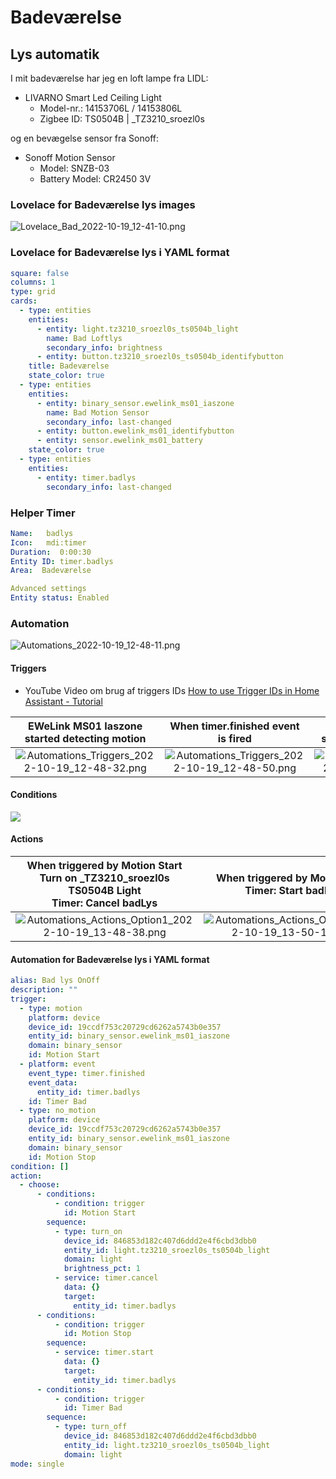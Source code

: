 # Badeværelse

## Lys automatik

I mit badeværelse har jeg en loft lampe fra LIDL:

* LIVARNO Smart Led Ceiling Light
  * Model-nr.: 14153706L / 14153806L
  * Zigbee ID: TS0504B | _TZ3210_sroezl0s

og en bevægelse sensor fra Sonoff:

* Sonoff Motion Sensor
  * Model: SNZB-03
  * Battery Model: CR2450 3V

### Lovelace for Badeværelse lys images

![Lovelace_Bad_2022-10-19_12-41-10.png](./Images/Lovelace_Bad_2022-10-19_12-41-10.png)

### Lovelace for Badeværelse lys i YAML format

```yaml
square: false
columns: 1
type: grid
cards:
  - type: entities
    entities:
      - entity: light.tz3210_sroezl0s_ts0504b_light
        name: Bad Loftlys
        secondary_info: brightness
      - entity: button.tz3210_sroezl0s_ts0504b_identifybutton
    title: Badeværelse
    state_color: true
  - type: entities
    entities:
      - entity: binary_sensor.ewelink_ms01_iaszone
        name: Bad Motion Sensor
        secondary_info: last-changed
      - entity: button.ewelink_ms01_identifybutton
      - entity: sensor.ewelink_ms01_battery
    state_color: true
  - type: entities
    entities:
      - entity: timer.badlys
        secondary_info: last-changed
```

### Helper Timer

```yaml
Name:   badlys
Icon:   mdi:timer
Duration:  0:00:30
Entity ID: timer.badlys
Area:  Badeværelse

Advanced settings
Entity status: Enabled
```

### Automation

![Automations_2022-10-19_12-48-11.png](./Images/Automations_2022-10-19_12-48-11.png)

#### Triggers

* YouTube Video om brug af triggers IDs [How to use Trigger IDs in Home Assistant - Tutorial](https://www.youtube.com/watch?v=fE_MYcXYwMI&t=4s)

| EWeLink MS01 Iaszone started detecting motion |  When timer.finished event is fired | EWeLink MS01 Iaszone stopped detecting motion |
|:---: |:---: |:---: |
| ![Automations_Triggers_2022-10-19_12-48-32.png](./Images/Automations_Triggers_2022-10-19_12-48-32.png) | ![Automations_Triggers_2022-10-19_12-48-50.png](./Images/Automations_Triggers_2022-10-19_12-48-50.png) | ![Automations_Triggers_2022-10-19_12-49-01.png](./Images/Automations_Triggers_2022-10-19_12-49-01.png) |

#### Conditions

![](./Images/Automations_Conditions_2022-10-19_15-22-30.png)

#### Actions

|When triggered by Motion Start <br> Turn on _TZ3210_sroezl0s TS0504B Light <br> Timer: Cancel badLys| When triggered by Motion Stop <br> Timer: Start badLys|When triggered by Timer Bad <br> Turn off _TZ3210_sroezl0s TS0504B Light|
|:---: |:---: |:---: |
| ![Automations_Actions_Option1_2022-10-19_13-48-38.png](./Images/Automations_Actions_Option1_2022-10-19_13-48-38.png) | ![Automations_Actions_Option2_2022-10-19_13-50-16.png](./Images/Automations_Actions_Option2_2022-10-19_13-50-16.png) | ![Automations_Actions_Option3_2022-10-19_13-52-07.png](./Images/Automations_Actions_Option3_2022-10-19_13-52-07.png) |

#### Automation for Badeværelse lys i YAML format

```yaml
alias: Bad lys OnOff
description: ""
trigger:
  - type: motion
    platform: device
    device_id: 19ccdf753c20729cd6262a5743b0e357
    entity_id: binary_sensor.ewelink_ms01_iaszone
    domain: binary_sensor
    id: Motion Start
  - platform: event
    event_type: timer.finished
    event_data:
      entity_id: timer.badlys
    id: Timer Bad
  - type: no_motion
    platform: device
    device_id: 19ccdf753c20729cd6262a5743b0e357
    entity_id: binary_sensor.ewelink_ms01_iaszone
    domain: binary_sensor
    id: Motion Stop
condition: []
action:
  - choose:
      - conditions:
          - condition: trigger
            id: Motion Start
        sequence:
          - type: turn_on
            device_id: 846853d182c407d6ddd2e4f6cbd3dbb0
            entity_id: light.tz3210_sroezl0s_ts0504b_light
            domain: light
            brightness_pct: 1
          - service: timer.cancel
            data: {}
            target:
              entity_id: timer.badlys
      - conditions:
          - condition: trigger
            id: Motion Stop
        sequence:
          - service: timer.start
            data: {}
            target:
              entity_id: timer.badlys
      - conditions:
          - condition: trigger
            id: Timer Bad
        sequence:
          - type: turn_off
            device_id: 846853d182c407d6ddd2e4f6cbd3dbb0
            entity_id: light.tz3210_sroezl0s_ts0504b_light
            domain: light
mode: single
```
